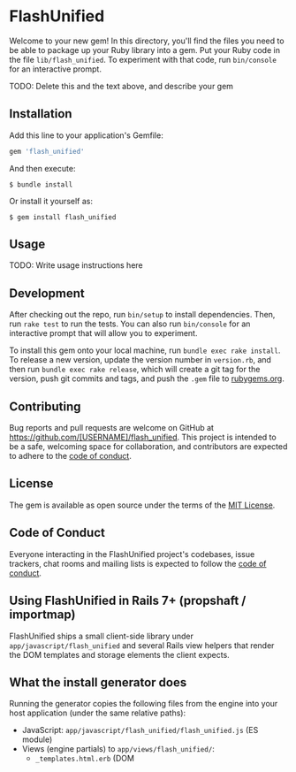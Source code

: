 # FlashUnified

Welcome to your new gem! In this directory, you'll find the files you need to be able to package up your Ruby library into a gem. Put your Ruby code in the file `lib/flash_unified`. To experiment with that code, run `bin/console` for an interactive prompt.

TODO: Delete this and the text above, and describe your gem

## Installation

Add this line to your application's Gemfile:

```ruby
gem 'flash_unified'
```

And then execute:

    $ bundle install

Or install it yourself as:

    $ gem install flash_unified

## Usage

TODO: Write usage instructions here

## Development

After checking out the repo, run `bin/setup` to install dependencies. Then, run `rake test` to run the tests. You can also run `bin/console` for an interactive prompt that will allow you to experiment.

To install this gem onto your local machine, run `bundle exec rake install`. To release a new version, update the version number in `version.rb`, and then run `bundle exec rake release`, which will create a git tag for the version, push git commits and tags, and push the `.gem` file to [rubygems.org](https://rubygems.org).

## Contributing

Bug reports and pull requests are welcome on GitHub at https://github.com/[USERNAME]/flash_unified. This project is intended to be a safe, welcoming space for collaboration, and contributors are expected to adhere to the [code of conduct](https://github.com/[USERNAME]/flash_unified/blob/master/CODE_OF_CONDUCT.md).


## License

The gem is available as open source under the terms of the [MIT License](https://opensource.org/licenses/MIT).

## Code of Conduct

Everyone interacting in the FlashUnified project's codebases, issue trackers, chat rooms and mailing lists is expected to follow the [code of conduct](https://github.com/[USERNAME]/flash_unified/blob/master/CODE_OF_CONDUCT.md).

## Using FlashUnified in Rails 7+ (propshaft / importmap)

FlashUnified ships a small client-side library under `app/javascript/flash_unified` and several Rails view helpers that render the DOM templates and storage elements the client expects.

What the install generator does
------------------------------

Running the generator copies the following files from the engine into your host application (under the same relative paths):

- JavaScript: `app/javascript/flash_unified/flash_unified.js` (ES module)
- Views (engine partials) to `app/views/flash_unified/`:
    - `_templates.html.erb` (DOM <template> elements used by the client)
    - `_storage.html.erb` (per-page hidden storage element)
    - `_global_storage.html.erb` (global hidden storage element with `id="flash-storage"`)
    - `_container.html.erb` (container element where messages will be shown)
    - `_general_error_messages.html.erb` (renders HTTP status messages via I18n)
- Locale files to `config/locales/`:
    - `http_status_messages.en.yml`
    - `http_status_messages.ja.yml`

Run the generator with:

```bash
bin/rails generate flash_unified:install
```

By default the generator copies files into your application but will not overwrite existing files. If you already maintain custom partials or locale files the generator will skip them and leave your files in place.

Importmap / Propshaft / Sprockets
---------------------------------

- Importmap (recommended for Rails 7+ without a bundler):
    1. Run the generator (it copies `app/javascript/flash_unified/flash_unified.js` into your app).
    2. Pin the file in `config/importmap.rb` (the generator prints a suggested pin):

```ruby
pin "flash_unified", to: "flash_unified/flash_unified.js"
```

    3. Import it from your JavaScript entrypoint (e.g. `app/javascript/application.js`):

```js
import "flash_unified"
```

- Propshaft or Sprockets: the engine exposes its `app/javascript` to the host app's asset paths. You can include the script directly in your layout:

```erb
<%= javascript_include_tag "flash_unified/flash_unified" %>
```

Helpers and required DOM ids
---------------------------

This gem provides view helpers that render the engine's partials. The helpers are:

- `flash_global_storage` → renders the global hidden storage element (contains the required `id="flash-storage"`).
- `flash_storage` → renders a per-page hidden storage element.
- `flash_templates` → renders the `<template>` nodes the client uses to render messages.
- `flash_container` → renders a visible container where messages are shown (calls the engine partial).
- `flash_general_error_messages` → renders a list of localized HTTP status messages.

The JavaScript looks specifically for an element with the id `flash-storage`. If you override or copy the partials, keep `id="flash-storage"` on the global storage element or update your import to initialize the client with a different selector.

Recommended minimal layout snippet (place inside `<body>`):

```erb
<%= flash_global_storage %>
<%= flash_container %>
<%= flash_templates %>
<%= flash_general_error_messages %>
```

If you prefer to include partials manually instead of using helpers, render the engine partials under `flash_unified/` (the generator copies them to that path by default).

Locale files
------------

The gem ships `config/locales/http_status_messages.*.yml` for English and Japanese. The install generator copies these into your application's `config/locales/` so you can customize them. The generator will not overwrite existing locale files unless you remove them first.

Notes and next steps
--------------------

- Helpers in the engine render the engine partials by default. If you want to customize markup, run the generator and edit the copied view partials in your application.
- Generator currently skips existing files; adding a `--force` option to overwrite files is a possible future improvement.
- Tests for the generator and helper integration are not included yet; adding small unit/integration tests would be a good follow-up.

If anything here is unclear or you want a different default for the generator (for example, not copying view partials), tell me which behavior you prefer and I can update the README and generator accordingly.

## 開発ルール（おすすめの運用）

このプロジェクトの開発・検証を安定して進めるための運用ルールです。

- test/dummy は常にプレーン（無配線）
    - 目的: インストールジェネレータの検証を毎回クリーンな状態で実施するため。
    - 原則として、`test/dummy` には importmap の pin、JS 初期化、レイアウトへのヘルパ挿入など「手動配線」はコミットしません。
    - 検証フロー（例）:

```bash
cd test/dummy
bin/rails generate flash_unified:install
bin/rails server
```

- サンドボックス用ブランチでの構成検証（マージしないブランチ）
    - ある程度機能が固まりタグを打てる状態になったら、そのタグから「サンドボックス」ブランチを作り、各構成（例: importmap / propshaft / Rails 7+ など）でジェネレータからセットアップした Rails アプリを配置・検証します。
    - ブランチ命名例: `sandbox/importmap`, `sandbox/propshaft`, `sandbox/rails7` など（main にマージしない前提）。
    - 配置例: ブランチ内に `sandbox/<profile>/` ディレクトリを作成し、その直下に Rails アプリを作成。Gem は path 参照でこのリポジトリを指します。

```bash
# タグからサンドボックスブランチを作成
git checkout -b sandbox/importmap v0.x.0

# Rails アプリを作成（ブランチ内ディレクトリ）
rails new sandbox/importmap --skip-hotwire # フラグはお好みで

# sandbox/importmap/Gemfile に追記（リポジトリ相対パス）
# gem 'flash_unified', path: '../../'

cd sandbox/importmap
bin/rails generate flash_unified:install
bin/rails server
```

- コミット/PR の切り方（推奨）
    - コアコード（例: `app/javascript/flash_unified/flash_unified.js`）とドキュメント、ジェネレータ、テストはコミットを分離。
    - dummy の変更は「プレーン維持」のため基本コミットしない（ジェネレータ検証は毎回手元で実行）。
    - 変更の大きい修正は読みやすい差分を心がけ、レビューしやすい単位に分割。

- JS/CSP の基本方針
    - 既定値は非表示 DOM（hidden storage）＋初期スキャン、CustomEvent と JSON script はオプション。
    - グローバル変数は使用せず、`data-*` 属性で初期化フラグを管理（single-init）。
    - Inline script は避ける（必要時のみ、CSP を考慮して明示的に）。
